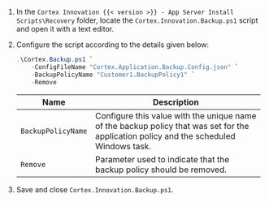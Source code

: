 1. In the `Cortex Innovation {{< version >}} - App Server Install Scripts\Recovery` folder, locate the `Cortex.Innovation.Backup.ps1` script and open it with a text editor.
1. Configure the script according to the details given below:
    
    ```powershell
    .\Cortex.Backup.ps1 `
        -ConfigFileName "Cortex.Application.Backup.Config.json" `
        -BackupPolicyName "Customer1.BackupPolicy1" `
        -Remove
    ```

    | Name                | Description |
    |---------------------|-------------|
    | `BackupPolicyName`  | Configure this value with the unique name of the backup policy that was set for the application policy and the scheduled Windows task. |
    | `Remove`            | Parameter used to indicate that the backup policy should be removed. |

1. Save and close `Cortex.Innovation.Backup.ps1`.